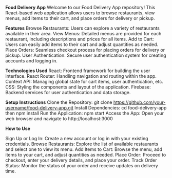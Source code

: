 **Food Delivery App**
Welcome to our Food Delivery App repository! This React-based web application allows users to browse restaurants, view menus, add items to their cart, and place orders for delivery or pickup.

**Features**
Browse Restaurants: Users can explore a variety of restaurants available in their area.
View Menus: Detailed menus are provided for each restaurant, including descriptions and prices for all items.
Add to Cart: Users can easily add items to their cart and adjust quantities as needed.
Place Orders: Seamless checkout process for placing orders for delivery or pickup.
User Authentication: Secure user authentication system for creating accounts and logging in.

**Technologies Used**
React: Frontend framework for building the user interface.
React Router: Handling navigation and routing within the app.
Context API: Managing global state for cart items, user authentication, etc.
CSS: Styling the components and layout of the application.
Firebase: Backend services for user authentication and data storage.


**Setup Instructions**
Clone the Repository: git clone https://github.com/your-username/food-delivery-app.git
Install Dependencies: cd food-delivery-app then npm install
Run the Application: npm start
Access the App: Open your web browser and navigate to http://localhost:3000

**How to Use**

Sign Up or Log In: Create a new account or log in with your existing credentials.
Browse Restaurants: Explore the list of available restaurants and select one to view its menu.
Add Items to Cart: Browse the menu, add items to your cart, and adjust quantities as needed.
Place Order: Proceed to checkout, enter your delivery details, and place your order.
Track Order Status: Monitor the status of your order and receive updates on delivery time.
